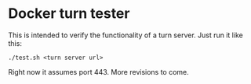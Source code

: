 # Docker turn tester

This is intended to verify the functionality of a turn server.  Just run it like this:

```
./test.sh <turn server url>
```
 
Right now it assumes port 443.  More revisions to come.  
